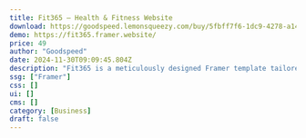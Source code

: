 ```yaml
---
title: Fit365 — Health & Fitness Website
download: https://goodspeed.lemonsqueezy.com/buy/5fbff7f6-1dc9-4278-a14c-ab8912ea0271
demo: https://fit365.framer.website/
price: 49
author: "Goodspeed"
date: 2024-11-30T09:09:45.804Z
description: "Fit365 is a meticulously designed Framer template tailored for fitness trainers, health clubs, and gyms, offering sleek multi-page layouts to elevate your online presence."
ssg: ["Framer"]
css: []
ui: []
cms: []
category: [Business]
draft: false
---
```

